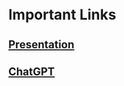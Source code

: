 
# Important Links

## [Presentation](https://docs.google.com/presentation/d/1vCmbzwtYtpeASdhbJSREixVjTIZnFbz0JisMmTLMJBw/edit?usp=sharing)

## [ChatGPT](https://chatgpt.com/share/93614fa3-4bbc-4f38-a46d-44a7df1a06c3)